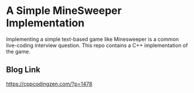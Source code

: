 # A Simple MineSweeper Implementation

Implementing a simple text-based game like Minesweeper is a common live-coding interview question. This repo contains a C++ implementation of the game.

## Blog Link
https://cppcodingzen.com/?p=1478
